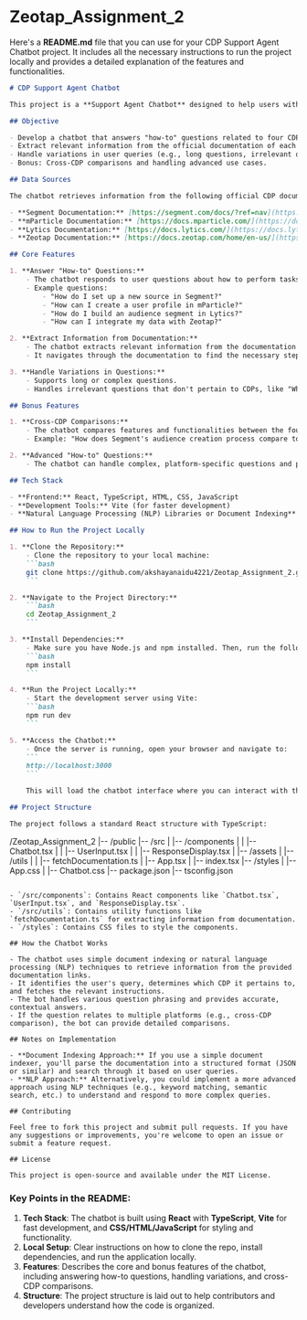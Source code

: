 # Zeotap_Assignment_2
Here's a **README.md** file that you can use for your CDP Support Agent Chatbot project. It includes all the necessary instructions to run the project locally and provides a detailed explanation of the features and functionalities.

```markdown
# CDP Support Agent Chatbot

This project is a **Support Agent Chatbot** designed to help users with "how-to" questions related to four Customer Data Platforms (CDPs): **Segment**, **mParticle**, **Lytics**, and **Zeotap**. The chatbot extracts relevant information from the official documentation of these CDPs to guide users on how to perform tasks or achieve specific outcomes within each platform.

## Objective

- Develop a chatbot that answers "how-to" questions related to four CDPs.
- Extract relevant information from the official documentation of each CDP to guide users on platform tasks.
- Handle variations in user queries (e.g., long questions, irrelevant queries).
- Bonus: Cross-CDP comparisons and handling advanced use cases.

## Data Sources

The chatbot retrieves information from the following official CDP documentation:

- **Segment Documentation:** [https://segment.com/docs/?ref=nav](https://segment.com/docs/?ref=nav)
- **mParticle Documentation:** [https://docs.mparticle.com/](https://docs.mparticle.com/)
- **Lytics Documentation:** [https://docs.lytics.com/](https://docs.lytics.com/)
- **Zeotap Documentation:** [https://docs.zeotap.com/home/en-us/](https://docs.zeotap.com/home/en-us/)

## Core Features

1. **Answer "How-to" Questions:**
    - The chatbot responds to user questions about how to perform tasks or use features within each CDP.
    - Example questions:
        - "How do I set up a new source in Segment?"
        - "How can I create a user profile in mParticle?"
        - "How do I build an audience segment in Lytics?"
        - "How can I integrate my data with Zeotap?"

2. **Extract Information from Documentation:**
    - The chatbot extracts relevant information from the documentation to answer user questions.
    - It navigates through the documentation to find the necessary steps or instructions.

3. **Handle Variations in Questions:**
    - Supports long or complex questions.
    - Handles irrelevant questions that don't pertain to CDPs, like "Which movie is getting released this week?"

## Bonus Features

1. **Cross-CDP Comparisons:**
    - The chatbot compares features and functionalities between the four CDPs.
    - Example: "How does Segment's audience creation process compare to Lytics'?"

2. **Advanced "How-to" Questions:**
    - The chatbot can handle complex, platform-specific questions and provide guidance on advanced configurations, integrations, or use cases.

## Tech Stack

- **Frontend:** React, TypeScript, HTML, CSS, JavaScript
- **Development Tools:** Vite (for faster development)
- **Natural Language Processing (NLP) Libraries or Document Indexing** (depending on your implementation choice)

## How to Run the Project Locally

1. **Clone the Repository:**
    - Clone the repository to your local machine:
    ```bash
    git clone https://github.com/akshayanaidu4221/Zeotap_Assignment_2.git
    ```

2. **Navigate to the Project Directory:**
    ```bash
    cd Zeotap_Assignment_2
    ```

3. **Install Dependencies:**
    - Make sure you have Node.js and npm installed. Then, run the following command to install all dependencies:
    ```bash
    npm install
    ```

4. **Run the Project Locally:**
    - Start the development server using Vite:
    ```bash
    npm run dev
    ```

5. **Access the Chatbot:**
    - Once the server is running, open your browser and navigate to:
    ```
    http://localhost:3000
    ```

    This will load the chatbot interface where you can interact with the CDP support agent.

## Project Structure

The project follows a standard React structure with TypeScript:

```
/Zeotap_Assignment_2
|-- /public
|-- /src
|   |-- /components
|   |   |-- Chatbot.tsx
|   |   |-- UserInput.tsx
|   |   |-- ResponseDisplay.tsx
|   |-- /assets
|   |-- /utils
|   |   |-- fetchDocumentation.ts
|   |-- App.tsx
|   |-- index.tsx
|-- /styles
|   |-- App.css
|   |-- Chatbot.css
|-- package.json
|-- tsconfig.json
```

- `/src/components`: Contains React components like `Chatbot.tsx`, `UserInput.tsx`, and `ResponseDisplay.tsx`.
- `/src/utils`: Contains utility functions like `fetchDocumentation.ts` for extracting information from documentation.
- `/styles`: Contains CSS files to style the components.

## How the Chatbot Works

- The chatbot uses simple document indexing or natural language processing (NLP) techniques to retrieve information from the provided documentation links.
- It identifies the user's query, determines which CDP it pertains to, and fetches the relevant instructions.
- The bot handles various question phrasing and provides accurate, contextual answers.
- If the question relates to multiple platforms (e.g., cross-CDP comparison), the bot can provide detailed comparisons.

## Notes on Implementation

- **Document Indexing Approach:** If you use a simple document indexer, you'll parse the documentation into a structured format (JSON or similar) and search through it based on user queries.
- **NLP Approach:** Alternatively, you could implement a more advanced approach using NLP techniques (e.g., keyword matching, semantic search, etc.) to understand and respond to more complex queries.

## Contributing

Feel free to fork this project and submit pull requests. If you have any suggestions or improvements, you're welcome to open an issue or submit a feature request.

## License

This project is open-source and available under the MIT License.

```

### Key Points in the README:

1. **Tech Stack**: The chatbot is built using **React** with **TypeScript**, **Vite** for fast development, and **CSS/HTML/JavaScript** for styling and functionality.
2. **Local Setup**: Clear instructions on how to clone the repo, install dependencies, and run the application locally.
3. **Features**: Describes the core and bonus features of the chatbot, including answering how-to questions, handling variations, and cross-CDP comparisons.
4. **Structure**: The project structure is laid out to help contributors and developers understand how the code is organized.